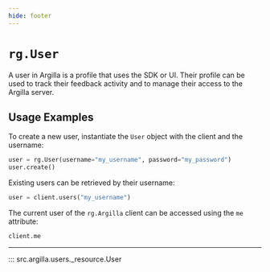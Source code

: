 ```yaml
---
hide: footer
---
```

# `rg.User`

A user in Argilla is a profile that uses the SDK or UI. Their profile can be used to track their feedback activity and to manage their access to the Argilla server.

## Usage Examples

To create a new user, instantiate the `User` object with the client and the username:

```python
user = rg.User(username="my_username", password="my_password")
user.create()
```

Existing users can be retrieved by their username:

```python
user = client.users("my_username")
```

The current user of the `rg.Argilla` client can be accessed using the `me` attribute:

```python
client.me
```

---

::: src.argilla.users._resource.User